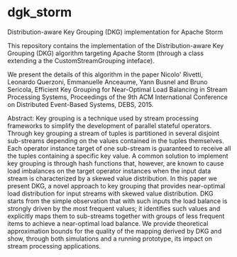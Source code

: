 # dgk_storm
Distribution-aware Key Grouping (DKG) implementation for Apache Storm

This repository contains the implementation of the Distribution-aware Key Grouping (DKG) algorithm targeting Apache Storm (through a class extending a the CustomStreamGrouping inteface).

We present the details of this algorithm in the paper Nicolo' Rivetti,  Leonardo Querzoni, Emmanuelle Anceaume, Yann  Busnel and Bruno Sericola, Efficient Key Grouping for Near-Optimal Load Balancing in Stream Processing Systems, Proceedings of the 9th ACM International Conference on Distributed Event-Based Systems, DEBS, 2015.

Abstract:
Key grouping is a technique used by stream processing frameworks to simplify the development of parallel stateful operators. Through key grouping a stream of tuples is partitioned in several disjoint sub-streams depending on the values contained in the tuples themselves. Each operator instance target of one sub-stream is guaranteed to receive all the tuples containing a specific key value. A common solution to implement key grouping is through hash functions that, however, are known to cause load imbalances on the target operator instances when the input data stream is characterized by a skewed value distribution. In this paper we present DKG, a novel approach to key grouping that provides near-optimal load distribution for input streams with skewed value distribution. DKG starts from the simple observation that with such inputs the load balance is strongly driven by the most frequent values; it identifies such values and explicitly maps them to sub-streams together with groups of less frequent items to achieve a near-optimal load balance. We provide theoretical approximation bounds for the quality of the mapping derived by DKG and show, through both simulations and a  running prototype, its impact on stream processing applications.


